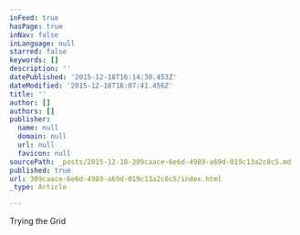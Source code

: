 ```yaml
---
inFeed: true
hasPage: true
inNav: false
inLanguage: null
starred: false
keywords: []
description: ''
datePublished: '2015-12-18T16:14:30.453Z'
dateModified: '2015-12-18T16:07:41.456Z'
title: ''
author: []
authors: []
publisher:
  name: null
  domain: null
  url: null
  favicon: null
sourcePath: _posts/2015-12-18-309caace-6e6d-4989-a69d-019c13a2c0c5.md
published: true
url: 309caace-6e6d-4989-a69d-019c13a2c0c5/index.html
_type: Article

---
```

Trying the Grid